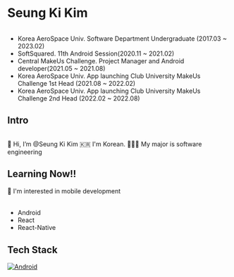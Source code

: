 <!--
**tmdrl980430/tmdrl980430** is a ✨ _special_ ✨ repository because its `README.md` (this file) appears on your GitHub profile.

Here are some ideas to get you started:

- 🔭 I’m currently working on ...
- 🌱 I’m currently learning ...
- 👯 I’m looking to collaborate on ...
- 🤔 I’m looking for help with ...
- 💬 Ask me about ...
- 📫 How to reach me: ...
- 😄 Pronouns: ...
- ⚡ Fun fact: ...
-->
# Seung Ki Kim
######
- Korea AeroSpace Univ. Software Department Undergraduate (2017.03 ~ 2023.02)
- SoftSquared. 11th Android Session(2020.11 ~ 2021.02)
- Central MakeUs Challenge. Project Manager and Android developer(2021.05 ~ 2021.08)
- Korea AeroSpace Univ. App launching Club University MakeUs Challenge 1st Head (2021.08 ~ 2022.02)
- Korea AeroSpace Univ. App launching Club University MakeUs Challenge 2nd Head (2022.02 ~ 2022.08)

## Intro
######
👋 Hi, I’m @Seung Ki Kim
🇰🇷 I'm Korean.
👨🏻‍🎓 My major is software engineering

## Learning Now!!
👀 I'm interested in mobile development
######
- Android
- React
- React-Native

## Tech Stack
[![Android](https://img.shields.io/badge/Android(Kotlin)-F7DF1E?style=flat-square&logo=JavaScript&logoColor=black)](https://github.com/Central-MakeUs/SOUP_AOS)

